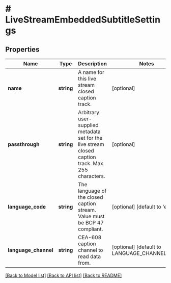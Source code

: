 # # LiveStreamEmbeddedSubtitleSettings

## Properties

Name | Type | Description | Notes
------------ | ------------- | ------------- | -------------
**name** | **string** | A name for this live stream closed caption track. | [optional]
**passthrough** | **string** | Arbitrary user-supplied metadata set for the live stream closed caption track. Max 255 characters. | [optional]
**language_code** | **string** | The language of the closed caption stream. Value must be BCP 47 compliant. | [optional] [default to 'en']
**language_channel** | **string** | CEA-608 caption channel to read data from. | [optional] [default to LANGUAGE_CHANNEL_CC1]

[[Back to Model list]](../../README.md#models) [[Back to API list]](../../README.md#endpoints) [[Back to README]](../../README.md)
